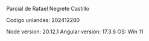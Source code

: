 Parcial de Rafael Negrete Castillo 

Codigo uniandes: 202412280


Node version: 20.12.1
Angular version: 17.3.6
OS: Win 11
